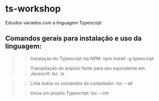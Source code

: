 # ts-workshop
Estudos variados com a linguagem Typescript

## Comandos gerais para instalação e uso da linguagem:

>> Instalação do Typescript via NPM:
   npm install -g typescript

>> Transpilação do arquivo fonte para seu equivalente em Javascrit:
   tsc <nome-do-arquivo-typescript>.ts

>> Lista todos os comandos do compilador:
   tsc --all

>> Inicia um projeto Typescript:
   tsc --init
   
